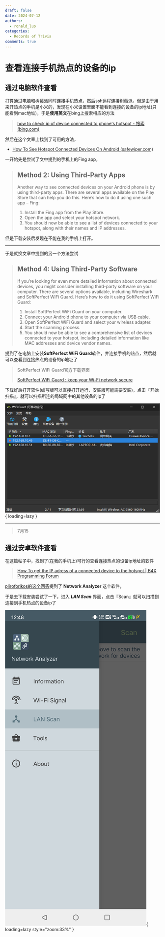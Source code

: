 ```yaml
---
draft: false
date: 2024-07-12
authors:
  - ronald_luo
categories:
  - Records of Trivia
comments: true
---
```


# 查看连接手机热点的设备的ip

## 通过电脑软件查看

打算通过电脑和树莓派同时连接手机热点，然后ssh远程连接树莓派。但是由于用来开热点的手机是小米的，发现在小米设置里面不能看到连接的设备的ip地址(只能看到mac地址)，于是**使用英文**在bing上搜索相应的方法

>   [how to check ip of device connected to phone's hotspot - 搜索 (bing.com)](https://www.bing.com/search?pglt=131&q=how+to+check+ip+of+device+connected+to+phone's+hotspot&cvid=c23e69b4653e4faf90530a6d01a41879&gs_lcrp=EgZjaHJvbWUyBggAEEUYOTIGCAEQRRg80gEJMjU1NzlqMGoxqAIIsAIB&FORM=ANNTA1&adppc=EdgeStart&PC=NMTS&mkt=zh-CN)

然后在这个文章上找到了可用的方法，

-   [How To See Hotspot Connected Devices On Android (safewiper.com)](https://www.safewiper.com/blog/how-to-see-hotspot-connected-devices-on-android.html)

<!-- more -->

一开始先是尝试了文中提到的手机上的Fing app，

>   <h2>Method 2: Using Third-Party Apps</h2>
>
>   Another way to see connected devices on your Android phone is by using third-party apps. There are several apps available on the Play Store that can help you do this. Here’s how to do it using one such app – Fing:
>
>   1.   Install the Fing app from the Play Store.
>   2.   Open the app and select your hotspot network.
>   3.   You should now be able to see a list of devices connected to your hotspot, along with their names and IP addresses.

但是下载安装后发现在不能在我的手机上打开。

---

于是就换文章中提到的另一个方法尝试

>   <h2>Method 4: Using Third-Party Software</h2>
>
>   If you’re looking for even more detailed information about connected devices, you might consider installing third-party software on your computer. There are several options available, including Wireshark and SoftPerfect WiFi Guard. Here’s how to do it using SoftPerfect WiFi Guard:
>
>   1.   Install SoftPerfect WiFi Guard on your computer.
>   2.   Connect your Android phone to your computer via USB cable.
>   3.   Open SoftPerfect WiFi Guard and select your wireless adapter.
>   4.   Start the scanning process.
>   5.   You should now be able to see a comprehensive list of devices connected to your hotspot, including detailed information like MAC addresses and device vendor names.

提到了在电脑上安装**SoftPerfect WiFi Guard**软件，并连接手机的热点，然后就可以查看到连接热点的设备的ip地址了

>   SoftPerfect WiFi Guard官方下载界面
>
>   [SoftPerfect WiFi Guard : keep your Wi-Fi network secure](https://www.softperfect.com/products/wifiguard/)

下载好后打开软件(编写版可以直接打开运行，安装版可能需要安装)，点击『开始扫描』，就可以扫描所连的局域网中的其他设备的ip了

![softperfect_wifi_guard](../images/softperfect_wifi_guard.png){ loading=lazy }

---

>   7月15

## 通过安卓软件查看

在这篇帖子中，找到了(在我的手机上)可行的查看连接热点的设备ip地址的软件

>   [How To get the IP adress of a connected device to the hotspot | B4X Programming Forum](https://www.b4x.com/android/forum/threads/how-to-get-the-ip-adress-of-a-connected-device-to-the-hotspot.132763/)

[pliroforikos的这个回答](https://www.b4x.com/android/forum/threads/how-to-get-the-ip-adress-of-a-connected-device-to-the-hotspot.132763/post-838429)提到了 **Network Analyzer** 这个软件，

于是去下载安装尝试了一下，进入 ***LAN Scan*** 界面，点击『Scan』就可以扫描到连接到手机热点的设备ip了

![network_analyzer](../images/network_analyzer.jpg){ loading=lazy style="zoom:33%" }


